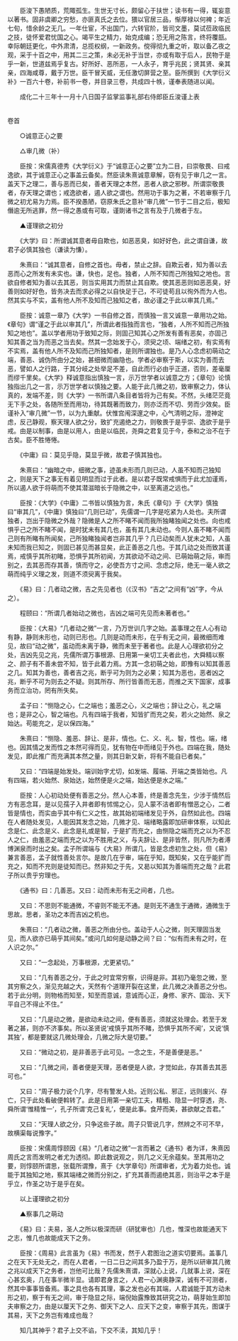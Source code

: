 <!-- { "loadSidebar": true } -->
　　臣浚下愚陋质，荒陬孤生。生世无寸长，颇留心于扶世；读书有一得，辄妄意以著书。固非虞卿之穷愁，亦匪真氏之去位。猥以官居三品，惭厚禄以何裨；年近七旬，惜余龄之无几。一年仕宦，不出国门，六转官阶，皆司文墨，莫试莅政临民之技，徒怀爱君忧国之心。竭平生之精力，始克成编；恐无用之陈言，终将覆瓿。幸际朝廷更化，中外肃清，总揽权纲，一新政务。傥得彻九重之听，取以备乙夜之观，采于十百之中，用其二三之策，未必无补于当世，亦或有取于后人，民物于是乎一新，世道兹焉乎复古。好所好、恶所恶，一人永子，育乎兆民；贤其贤、亲其亲，四海咸尊，戴于万世。臣干冒天威，无任激切屏营之至。臣所撰到《大学衍义补》一百六十卷，补前书一卷，并目录三卷，共成四十帙，谨奉表随进以闻。

　　成化二十三年十一月十八日国子监掌监事礼部右侍郎臣丘浚谨上表  
　 

卷首

　　○诚意正心之要

　　△审几微（补）

　　臣按：宋儒真德秀《大学衍义》于“诚意正心之要”立为二目，曰崇敬畏、曰戒逸欲，其于诚意正心之事盖云备矣。然臣读朱熹诚意章解，窃有见于审几之一言。盖天下之理二，善与恶而已矣，善者天理之本然，恶者人欲之邪秽。所谓崇敬畏者，存天理之谓也；戒逸欲者，遏人欲之谓也。然用功于事为之著，不若审察于几微之初尤易为力焉。臣不揆愚陋，窃原朱氏之意补“审几微”一节于二目之后，极知僭逾无所逃罪，然一得之愚或有可取，谨剟诸书之言有及于几微者于左。

　　▲谨理欲之初分

　　《大学》曰：所谓诚其意者毋自欺也，如恶恶臭，如好好色，此之谓自谦，故君子必慎其独也（谦读为慊）。

　　朱熹曰：“诚其意者，自修之首也。毋者，禁止之辞。自欺云者，知为善以去恶而心之所发有未实也。谦，快也，足也。独者，人所不知而己所独知之地也。言欲自修者知为善以去其恶，则当实用其力而禁止其自欺。使其恶恶则如恶恶臭，好善则如好好色，皆务决去而求必得之以自快足于己，不可徒苟且以徇外而为人也。然其实与不实，盖有他人所不及知而己独知之者，故必谨之于此以审其几焉。”

　　臣按：诚意一章乃《大学》一书自修之首，而慎独一言又诚意一章用功之始。《章句》谓“谨之于此以审其几”，所谓此者指独而言也，“独者，人所不知而己所独知之地也”。盖以学者用功于致知之际，则固己知其心之所发有善有恶矣，亦固己知其善之当为而恶之当去矣。然其一念始发于心，须臾之顷、端绪之初，有实焉有不实焉，盖有他人所不及知而己所独知者，是则所谓独也。是乃人心念虑初萌动之端，善恶、诚伪所由分之始，甚细微而幽隐也。学者必审察于斯，以实为善而去恶，譬如人之行路，于其分岐之处举足不差，自此而行必由乎正道，否则，差毫厘而缪千里矣。《大学》释诚意指出慎独一言，示万世学者以诚意之方；《章句》论慎独指出几之一言，示万世学者以慎独之要。人能于此几微之初，致审察之力，体认真的，发端不差，则《大学》一书所谓八条目者皆将为己有矣。不然，头绪茫茫竟无下手之处，各随所至而用功，待其既著而致力，则亦泛而不切、劳而少效矣。臣谨补入“审几微”一节，以为九重献。伏惟宫闱深邃之中，心气清明之际，澄神定虑，反己静观，察天理人欲之分，致扩充遏绝之力，则敬畏于是乎崇、逸欲于是乎戒。由是以制事，由是以用人，由是以临民，尧舜之君复见于今，泰和之治不在于古矣。臣不胜惓惓。

　　《中庸》曰：莫见乎隐，莫显乎微，故君子慎其独也。

　　朱熹曰：“幽暗之中，细微之事，迹虽未形而几则已动，人虽不知而己独知之，则是天下之事无有着见明显而过于此者。是以君子既常戒惧而于此尤加谨焉，所以遏人欲于将萌而不使其潜滋暗长于隐微之中，以至离道之远也。”

　　臣按：《大学》《中庸》二书皆以慎独为言，朱氏《章句》于《大学》慎独曰“审其几”，《中庸》慎独曰“几则已动”，先儒谓一几字是吃紧为人处也。夫所谓独者，岂出于隐微之外哉？隐微是人之所不睹不闻而我所独睹独闻之处也。向也戒惧乎己之所不睹不闻，是时犹未有其几也，虽有其几未动也。今则人虽不睹不闻而己则有所睹有所闻矣，己所独睹独闻者岂非其几乎？几已动矣而人犹未之知，人虽未知而我已知之，则固已甚见而甚显矣，此正善恶之几也。于其几动之处而致其谨焉，戒慎乎其所初睹，恐惧乎其所初闻，方其欲动不动之间、已萌始萌之际，审而别之，去其恶而存其善，慎而守之，必使吾方寸之间、念虑之际，绝无一毫人欲之萌而纯乎义理之发，则道不须臾离于我矣。

　　《易》曰：几者动之微，吉之先见者也（《汉书》“吉之”之间有“凶”字，今从之）。

　　程颐曰：“所谓几者始动之微也，吉凶之端可先见而未著者也。”

　　臣按：《大易》“几者动之微”一言，乃万世训几字之始。盖事理之在人心有动有静，静则未形也，动则已形也。几则是动而未形，在乎有无之间，最微细而难见，故曰“动之微”，虽动而未离于静，微而未至于著者也。此是人心理欲初分之处，吉凶先见之兆，先儒所谓万事根源、日用第一亲切工夫者此也，大舜精以察之、颜子有不善未尝不知，皆于此着力焉。方其一念初萌之始，即豫有以知其善恶之几。知其为善也，善者吉之兆，断乎可为则为之必果；知其为恶也，恶者凶之兆，断乎不可为则去之不疑。则其所存、所行皆善而无恶，而推之天下国家，成事务而立治功，罔有所失矣。

　　孟子曰：“恻隐之心，仁之端也；羞恶之心，义之端也；辞让之心，礼之端也；是非之心，智之端也。凡有四端于我者，知皆扩而充之矣，若火之始然、泉之始达。苟能充之，足以保四海。”

　　朱熹曰：“恻隐、羞恶、辞让、是非，情也。仁、义、礼、智，性也。端，绪也。因其情之发而性之本然可得而见，犹有物在中而绪见于外也。四端在我，随处发见，即此推广而充满其本然之量，则其日新又新，将有不能自已者矣。”

　　又曰：“四端是始发处。端训始字尤切，如发端、履端、开端之类皆始也。凡有四端，若火始然、泉始达，始然便是火之端，始达便是水之端。”

　　臣按：人心初动处便有善恶之分。然人心本善，终是善念先生，少涉于情然后方有恶念耳，是以见孺子入井者即有怵惕之心，见人蒙不洁者即有憎恶之心，二者皆是情也，而实由乎其中有仁义之性，故其始初端绪发见于外，自然如此也。四端在人者随处发见，人能因其发念之始，几微才见、端绪略露即加研审体察，以知此念是仁、此念是义、此念是礼或是智，于是扩而充之，由恻隐之端而充之以为不忍人之仁，由羞恶之端而充之以为不胜用之义，与夫辞让、是非皆然，则凡所为者溥博渊泉而时出之矣。孟子所谓端与《大易》所谓几，皆是念虑初生之处，但《易》兼言善恶，孟子就性善处言尔。是故几在乎审，端在乎知，既知矣，又在乎能扩而充之，知而不充则是徒知而已。然非知之于先，又曷以知其为善端而充之哉？此君子所以贵乎穷理也。

　　《通书》曰：几善恶。又曰：动而未形有无之间者，几也。

　　又曰：不思则不能通微，不睿则不能无不通。是则无不通生于通微，通微生于思故。思者，圣功之本而吉凶之机也。

　　朱熹曰：“几者动之微，善恶之所由分也。盖动于人心之微，则天理固当发见，而人欲亦已萌乎其间矣。”或问几如何是动静之间？曰：“似有而未有之时，在人识之尔。”

　　又曰：“一念起处，万事根源，尤更紧切。”

　　又曰：“几有善恶之分，于此之时宜常穷察，识得是非。其初乃毫忽之微，至其穷察之久，渐见充越之大，天然有个道理开裂在这里，此几微之决善恶之分也。若于此分明，则物格而知至，知至而意诚，意诚而心正，身修、家齐、国治、天下平自己不得止不住。”

　　又曰：“几是动之微，是欲动未动之间，便有善恶，须就这处理会。若至于发著之甚，则亦不济事矣。所以圣贤说‘戒慎乎其所不睹，恐惧乎其所不闻’，又说‘慎其独’，都是要就这几微处理会，几微之际大是切要。”

　　又曰：“微动之初，是非善恶于此可见。一念之生，不是善便是恶。”

　　又曰：“几微之间，善者便是天理，恶者便是人欲，才觉如此，存其善去其恶可也。”

　　又曰：“周子极力说个几字，尽有警发人处。近则公私、邪正，远则废兴、存亡，只于此处看破便斡转了。此是日用第一亲切工夫，精粗、隐显一时穿透，尧、舜所谓‘惟精惟一’，孔子所谓‘克己复礼’，便是此事。食芹而美，甚欲献之吾君。”

　　又曰：“天理人欲之分，只争这些子故。周子只管说几字，然辨之不可不早，故横渠每说豫字。”

　　臣按：宋儒周惇颐因《易》“几者动之微”一言而著之《通书》者为详，朱熹因周氏之言而发明之者尤为透彻。即此数说观之，则几之义无余蕴矣。至其用功之要，则惇颐所谓思，张载所谓豫，熹于《大学章句》所谓审者，尤为着力处也。诚能于其独知之地，察其端绪之微而分别之，扩充其善而遏绝其恶，则治平之本于是乎立，作圣之功于是乎在矣。

　　以上谨理欲之初分

　　▲察事几之萌动

　　《易》曰：夫易，圣人之所以极深而研（研犹审也）几也，惟深也故能通天下之志，惟几也故能成天下之务。

　　臣按：《周易》此言虽为《易》书而发，然于人君图治之道实切要焉。盖事几之在天下无处无之，而在人君者，一日二日之间其多乃盈于万，是所以研审其几微之兆以成天下之务者，岂他可比哉？先儒朱熹谓，深就心上说，几就事上说，深在心甚玄奥，几在事半微半显。请即君身言之，人君一心渊奥静深，诚有不可测者，然其中事事皆备焉。事之具也各有其理，事之发也必有其端，人君诚能于其方动未形之初，察于有无之间，审于隐显之际，端倪始露豫致其研究之功，萌芽始生即加夫审察之力，由是以厘天下之务、御天下之人、应天下之变，审察于其先，图谋于其易，天下之务岂有难成也哉？

　　知几其神乎？君子上交不谄，下交不渎，其知几乎！


